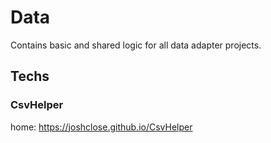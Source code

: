 # Data

Contains basic and shared logic for all data adapter projects.  

## Techs

### CsvHelper

home: https://joshclose.github.io/CsvHelper  
